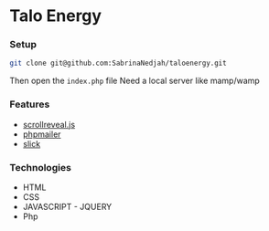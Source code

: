 # Talo Energy


### Setup
```bash
git clone git@github.com:SabrinaNedjah/taloenergy.git
```

Then open the `index.php` file 
Need a local server like mamp/wamp

### Features
- [scrollreveal.js](https://scrollrevealjs.org/)
- [phpmailer](https://github.com/PHPMailer/PHPMailer)
- [slick](http://kenwheeler.github.io/slick/)


### Technologies
- HTML
- CSS
- JAVASCRIPT - JQUERY
- Php

